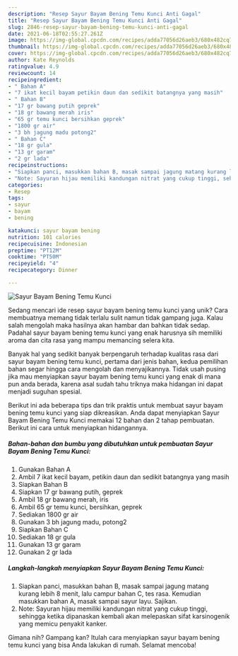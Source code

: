 ```yaml
---
description: "Resep Sayur Bayam Bening Temu Kunci Anti Gagal"
title: "Resep Sayur Bayam Bening Temu Kunci Anti Gagal"
slug: 2846-resep-sayur-bayam-bening-temu-kunci-anti-gagal
date: 2021-06-18T02:55:27.261Z
image: https://img-global.cpcdn.com/recipes/adda77056d26aeb3/680x482cq70/sayur-bayam-bening-temu-kunci-foto-resep-utama.jpg
thumbnail: https://img-global.cpcdn.com/recipes/adda77056d26aeb3/680x482cq70/sayur-bayam-bening-temu-kunci-foto-resep-utama.jpg
cover: https://img-global.cpcdn.com/recipes/adda77056d26aeb3/680x482cq70/sayur-bayam-bening-temu-kunci-foto-resep-utama.jpg
author: Kate Reynolds
ratingvalue: 4.9
reviewcount: 14
recipeingredient:
- " Bahan A"
- "7 ikat kecil bayam petikin daun dan sedikit batangnya yang masih"
- " Bahan B"
- "17 gr bawang putih geprek"
- "18 gr bawang merah iris"
- "65 gr temu kunci bersihkan geprek"
- "1800 gr air"
- "3 bh jagung madu potong2"
- " Bahan C"
- "18 gr gula"
- "13 gr garam"
- "2 gr lada"
recipeinstructions:
- "Siapkan panci, masukkan bahan B, masak sampai jagung matang kurang lebih 8 menit, lalu campur bahan C, tes rasa. Kemudian masukkan bahan A, masak sampai sayur layu. Sajikan."
- "Note: Sayuran hijau memiliki kandungan nitrat yang cukup tinggi, sehingga ketika dipanaskan kembali akan melepaskan sifat karsinogenik yang memicu penyakit kanker."
categories:
- Resep
tags:
- sayur
- bayam
- bening

katakunci: sayur bayam bening 
nutrition: 101 calories
recipecuisine: Indonesian
preptime: "PT12M"
cooktime: "PT50M"
recipeyield: "4"
recipecategory: Dinner

---
```



![Sayur Bayam Bening Temu Kunci](https://img-global.cpcdn.com/recipes/adda77056d26aeb3/680x482cq70/sayur-bayam-bening-temu-kunci-foto-resep-utama.jpg)

Sedang mencari ide resep sayur bayam bening temu kunci yang unik? Cara membuatnya memang tidak terlalu sulit namun tidak gampang juga. Kalau salah mengolah maka hasilnya akan hambar dan bahkan tidak sedap. Padahal sayur bayam bening temu kunci yang enak harusnya sih memiliki aroma dan cita rasa yang mampu memancing selera kita.



Banyak hal yang sedikit banyak berpengaruh terhadap kualitas rasa dari sayur bayam bening temu kunci, pertama dari jenis bahan, kedua pemilihan bahan segar hingga cara mengolah dan menyajikannya. Tidak usah pusing jika mau menyiapkan sayur bayam bening temu kunci yang enak di mana pun anda berada, karena asal sudah tahu triknya maka hidangan ini dapat menjadi suguhan spesial.


Berikut ini ada beberapa tips dan trik praktis untuk membuat sayur bayam bening temu kunci yang siap dikreasikan. Anda dapat menyiapkan Sayur Bayam Bening Temu Kunci memakai 12 bahan dan 2 tahap pembuatan. Berikut ini cara untuk menyiapkan hidangannya.

<!--inarticleads1-->

##### Bahan-bahan dan bumbu yang dibutuhkan untuk pembuatan Sayur Bayam Bening Temu Kunci:

1. Gunakan  Bahan A
1. Ambil 7 ikat kecil bayam, petikin daun dan sedikit batangnya yang masih
1. Siapkan  Bahan B
1. Siapkan 17 gr bawang putih, geprek
1. Ambil 18 gr bawang merah, iris
1. Ambil 65 gr temu kunci, bersihkan, geprek
1. Sediakan 1800 gr air
1. Gunakan 3 bh jagung madu, potong2
1. Siapkan  Bahan C
1. Sediakan 18 gr gula
1. Gunakan 13 gr garam
1. Gunakan 2 gr lada




<!--inarticleads2-->

##### Langkah-langkah menyiapkan Sayur Bayam Bening Temu Kunci:

1. Siapkan panci, masukkan bahan B, masak sampai jagung matang kurang lebih 8 menit, lalu campur bahan C, tes rasa. Kemudian masukkan bahan A, masak sampai sayur layu. Sajikan.
1. Note: Sayuran hijau memiliki kandungan nitrat yang cukup tinggi, sehingga ketika dipanaskan kembali akan melepaskan sifat karsinogenik yang memicu penyakit kanker.




Gimana nih? Gampang kan? Itulah cara menyiapkan sayur bayam bening temu kunci yang bisa Anda lakukan di rumah. Selamat mencoba!
